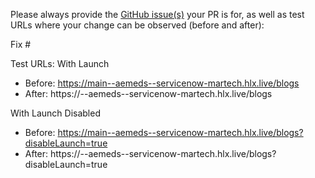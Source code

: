 Please always provide the [GitHub issue(s)](../issues) your PR is for, as well as test URLs where your change can be observed (before and after):

Fix #<gh-issue-id>

Test URLs:
With Launch
- Before: https://main--aemeds--servicenow-martech.hlx.live/blogs
- After: https://<branch>--aemeds--servicenow-martech.hlx.live/blogs

With Launch Disabled
- Before: https://main--aemeds--servicenow-martech.hlx.live/blogs?disableLaunch=true
- After: https://<branch>--aemeds--servicenow-martech.hlx.live/blogs?disableLaunch=true
